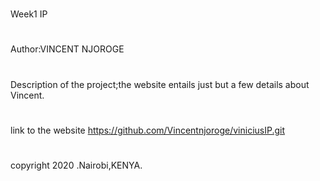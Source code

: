 #
Week1 IP
#
Author:VINCENT NJOROGE
#
Description of the project;the website entails just but a few details about Vincent.
#
#
link to the website https://github.com/Vincentnjoroge/viniciusIP.git
# 
copyright 2020 .Nairobi,KENYA.
